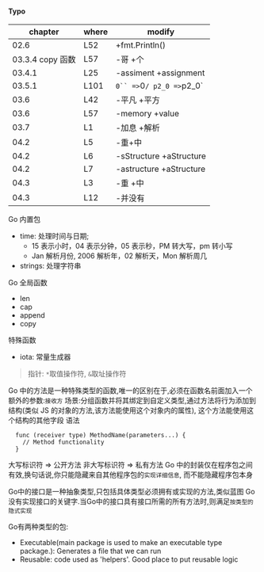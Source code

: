 #### Typo

| chapter          | where | modify                      |
| ---------------- | ----- | --------------------------- |
| 02.6             | L52   | +fmt.Println()              |
| 03.3.4 copy 函数 | L57   | -哥 +个                     |
| 03.4.1           | L25   | -assiment +assignment       |
| 03.5.1           | L101  | ` 0`` => `0`/ p2_0 =>`p2_0` |
| 03.6             | L42   | -平凡 +平方                 |
| 03.6             | L57   | -memory +value              |
| 03.7             | L1    | -加息 +解析                 |
| 04.2             | L5    | -重+中                      |
| 04.2             | L6    | -sStructure +aStructure     |
| 04.2             | L7    | -astructure +aStructure     |
| 04.3             | L3    | -重 +中                     |
| 04.3             | L12   | -并没有                     |

Go 内置包

- time: 处理时间与日期;
  - 15 表示小时，04 表示分钟，05 表示秒，PM 转大写，pm 转小写
  - Jan 解析月份, 2006 解析年，02 解析天，Mon 解析周几
- strings: 处理字符串

Go 全局函数

- len
- cap
- append
- copy

特殊函数

- iota: 常量生成器

> 指针: `*`取值操作符, `&`取址操作符

Go 中的方法是一种特殊类型的函数,唯一的区别在于,必须在函数名前面加入一个额外的参数:`接收方`
场景:分组函数并将其绑定到自定义类型,通过方法将行为添加到结构(类似 JS 的对象的方法,该方法能使用这个对象内的属性), 这个方法能使用这个结构的其他字段
语法

```golang
  func (receiver type) MethodName(parameters...) {
    // Method functionality
  }
```

大写标识符 => 公开方法
非大写标识符 => 私有方法
Go 中的封装仅在程序包之间有效,换句话说,你只能隐藏来自其他程序包的`实现详细信息`, 而不能隐藏程序包本身

Go中的接口是一种抽象类型,只包括具体类型必须拥有或实现的方法,类似蓝图
Go没有实现接口的关键字.当Go中的接口具有接口所需的所有方法时,则满足`按类型的隐式实现`

Go有两种类型的包: 
 - Executable(main package is used to make an executable type package.): Generates a file that we can run
 - Reusable: code used as 'helpers'. Good place to put reusable logic
